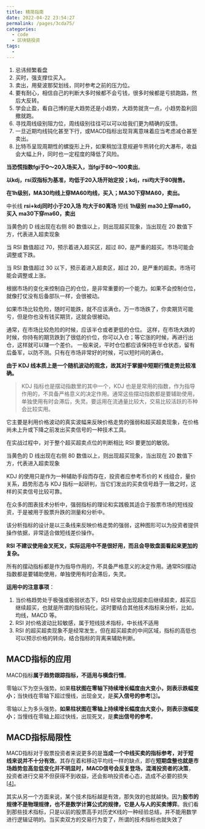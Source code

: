 ```yaml
---
title: 精简指南
date: 2022-04-22 23:54:27
permalink: /pages/3cda75/
categories:
  - code
  - 区块链投资
tags:
  - 
---
```

1. 忌讳频繁看盘
2. 买时，强支撑位买入。
3. 卖出，用斐波那契划线，同时参考之前的压力位。
4. 要有耐心，相信自己的判断大多时候都不会亏钱，很多时候都是亏损跑路，然后大反转。
5. 学会止盈，看自己博的是大趋势还是小趋势，大趋势就贪一点，小趋势盈利回撤就跑。
6. 寻找周线级别阻力位，周线级别往往可以可以给我们更为精确的反馈。
7. 一旦近期均线钝化甚至下行，或MACD指标出现背离意味着应当考虑减仓甚至卖出。
8. 比特币呈现周期性的螺旋形上升，如果稍加注意规避牛熊转化的大瀑布，收益会大幅上升，同时也一定程度的降低了风险。

**当恐慌指数fgi于0～20入场买入，当fgi于80～100卖出**。

**以kdj，rsi双指标为基准，均低于20入场开始定投；kdj，rsi均大于80抛售。**

**在1h级别，MA30均线上穿MA60均线，买入；MA30下穿MA60，卖出。**

中长线
**rsi+kdj同时小于20入场**
**均大于80离场**
短线
**1h级别**
**ma30上穿ma60，买入**
**ma30下穿ma60，卖出**

当黄色的 D 线出现在右侧 80 数值以上，则出现超买现象，当出现在 20 数值下方，代表进入超卖现象

当 RSI 数值超过 70，预示着进入超买区，超过 80，是严重的超买。市场可能会调整或下跌。

当 RSI 数值超过 30 以下，预示着进入超卖区，超过 20，是严重的超卖。市场可能会调整或上涨。

根据市场的变化来控制自己的仓位，是非常重要的一个能力。如果不会控制仓位，就像打仗没有后备部队一样，会很被动。

如果市场比较危险，随时可能跌，就不应该满仓。万一市场跌了，你卖期货可能亏，但是你也没有钱买期货，这就会很被动。

通常，在市场比较危险的时候，应该半仓或者更低的仓位。
这样，在市场大跌的时候，你持有的期货跌到了很低的价位，你可以入仓；等它涨的时候，再进行出仓，这样就可以赚一个差价。
一般来说，平时仓位都应该保持在半仓状态，留有后备军，以防不测。只有在市场非常好的时候，可以短时间的满仓。







**由于 KDJ 线本质上是一个随机波动的观念，故其对于掌握中短期行情走势比较准确。**

>  KDJ 指标也是摆动指数里的其中一个，KDJ 也是是常用的指数，作为指导作用的，不具备严格意义的决定作用。通常这些摆动指数都是要辅助使用，单独使用有时会滞后，失灵。要运用在流通量比较大，交易比较活跃的币种会比较实用。

它主要是利用价格波动的真实波幅来反映价格走势的强弱和超买超卖现象，在价格尚未上升或下降之前发出买卖信号的一种技术工具。

在实战过程中，对于整个超买超卖点位的判断相比 RSI 要更加的敏锐。

当黄色的 D 线出现在右侧 80 数值以上，则出现超买现象，当出现在 20 数值下方，代表进入超卖现象

KDJ 的使用只是作为一种辅助手段而存在，投资者应参考币价的 K 线组合，量价关系，趋势形态与 KDJ 指标一起研判，当它们发出的买卖信号趋于一致之时，这样的买卖信号比较可靠。



在众多的图表技术分析中，强弱指标的理论和实践极其适合于股票市场的短线投资，于是被用于股票升跌的测量和分析中。

该分析指标的设计是以三条线来反映价格走势的强弱，这种图形可以为投资者提供操作依据，非常适合做短线差价操作。

**RSI 不建议使用金叉死叉，实际运用中不是很好用，而且会导致盘面看起来更加的复杂。**

所有的摆动指标都是作为指导作用的，不具备严格意义的决定作用。通常RSI摆动指数都是要辅助使用，单独使用有时会滞后，失灵。

**运用中的注意事项**：

1. 当价格趋势处于极强或极弱状态下，RSI 经常会出现超卖后继续超卖，超买后继续超买，也就是所谓的指标钝化，这时要结合其他技术指标来分析，比如，均线，MACD 等。
2. RSI 对价格波动比较敏感，属于短线技术指标，中长线不适用
3. RSI 的超买超卖现象不是经常发生，但在超买超卖的中间区域，指标的高低也可以预示价格的转向，结合指标的背离来辅助判断。





## **MACD指标的应用**

MACD指标**属于趋势跟踪指标，不适用与横盘行情**。

零轴以下为空头强势。如果**柱状图在零轴下持续增长幅度由大变小，则表示跌幅变小**；当快线在零轴下超过慢线，出现金叉，是**买入信号的参考**[[3\]](https://www.zhihu.com/topic/20660963/intro#ref_3)**。**

零轴以上为多头强势。**如果柱状图在零轴上持续增长幅度由大变小，则表示涨幅变小**；当慢线在零轴上超过快线，出现死叉，是**卖出信号的参考**。

## MACD指标局限性

MACD指标对于股票投资者来说更多的是**当成一个中线买卖的指标参考，对于短线来说并不十分有效**。其存在着和移动平均线一样的缺点，即在**短期盘整也就是市场趋势忽高忽低变化并不明显时，MACD信号会反复登场，混淆投资者的决策**，投资者进行交易不但获得不到收益，还会影响投资者心态，造成不必要的损失[[4\]](https://www.zhihu.com/topic/20660963/intro#ref_4)。

其实从另一个方面来说，某个技术指标越是有效，那失效的也就越快。因为**股市的规律不是物理规律，也不是数学计算公式的规律，它是人与人的买卖博弈**。我们看到那些技术指标，只是以前的股票高手对历史K线的一种经验总结，并不能用数学进行逻辑证明的。当买卖双方的交易行为变了，所谓的技术指标也就失效了

